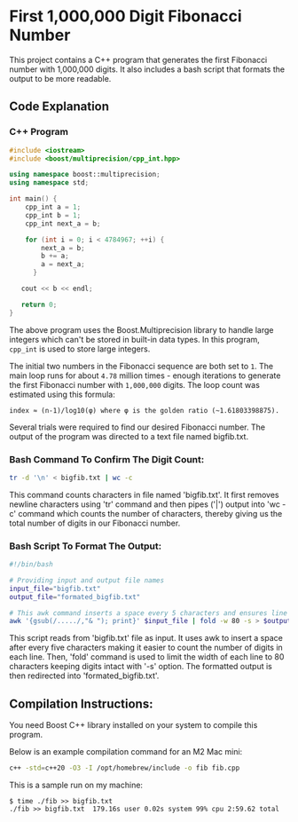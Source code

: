 # First 1,000,000 Digit Fibonacci Number

This project contains a C++ program that generates the first Fibonacci number with 1,000,000 digits.
It also includes a bash script that formats the output to be more readable.

## Code Explanation

### C++ Program
```c++
#include <iostream>
#include <boost/multiprecision/cpp_int.hpp>

using namespace boost::multiprecision;
using namespace std;

int main() {
    cpp_int a = 1;
    cpp_int b = 1;
    cpp_int next_a = b;

    for (int i = 0; i < 4784967; ++i) {
        next_a = b;
        b += a;
        a = next_a; 
      }

   cout << b << endl;

   return 0;
}
```
The above program uses the Boost.Multiprecision library to handle large integers which can't be stored
in built-in data types. In this program, `cpp_int` is used to store large integers.

The initial two numbers in the Fibonacci sequence are both set to `1`. The main loop runs for about `4.78`
million times - enough iterations to generate the first Fibonacci number with `1,000,000` digits.
The loop count was estimated using this formula:

```
index ≈ (n-1)/log10(φ) where φ is the golden ratio (~1.61803398875).
```

Several trials were required to find our desired Fibonacci number. The output of the program was directed
to a text file named bigfib.txt.

### Bash Command To Confirm The Digit Count:
```bash
tr -d '\n' < bigfib.txt | wc -c 
```
This command counts characters in file named 'bigfib.txt'. It first removes newline characters using 'tr'
command and then pipes ('|') output into 'wc -c' command which counts the number of characters, thereby
giving us the total number of digits in our Fibonacci number.

### Bash Script To Format The Output:

```bash
#!/bin/bash

# Providing input and output file names
input_file="bigfib.txt"
output_file="formated_bigfib.txt"

# This awk command inserts a space every 5 characters and ensures line width of 80 characters.
awk '{gsub(/...../,"& "); print}' $input_file | fold -w 80 -s > $output_file
```
This script reads from 'bigfib.txt' file as input. It uses awk to insert a space after every five
characters making it easier to count the number of digits in each line. Then, 'fold' command is
used to limit the width of each line to 80 characters keeping digits intact with '-s' option.
The formatted output is then redirected into 'formated_bigfib.txt'.

## Compilation Instructions:

You need Boost C++ library installed on your system to compile this program.

Below is an example compilation command for an M2 Mac mini:

``` bash
c++ -std=c++20 -O3 -I /opt/homebrew/include -o fib fib.cpp
```

This is a sample run on my machine:

```
$ time ./fib >> bigfib.txt
./fib >> bigfib.txt  179.16s user 0.02s system 99% cpu 2:59.62 total
```

